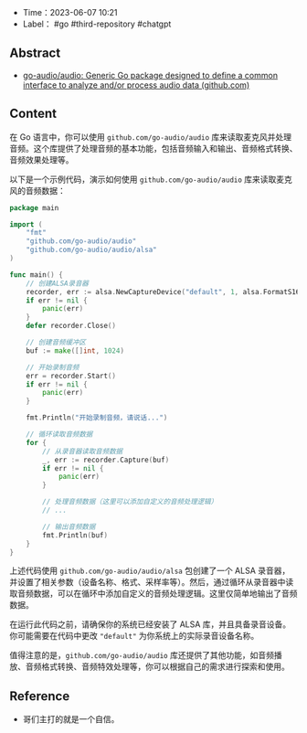 - Time：2023-06-07 10:21
- Label： #go #third-repository #chatgpt

## Abstract

- [go-audio/audio: Generic Go package designed to define a common interface to analyze and/or process audio data (github.com)](https://github.com/go-audio/audio)

## Content

在 Go 语言中，你可以使用 `github.com/go-audio/audio` 库来读取麦克风并处理音频。这个库提供了处理音频的基本功能，包括音频输入和输出、音频格式转换、音频效果处理等。

以下是一个示例代码，演示如何使用 `github.com/go-audio/audio` 库来读取麦克风的音频数据：

```go
package main

import (
	"fmt"
	"github.com/go-audio/audio"
	"github.com/go-audio/audio/alsa"
)

func main() {
	// 创建ALSA录音器
	recorder, err := alsa.NewCaptureDevice("default", 1, alsa.FormatS16LE, 44100, 2)
	if err != nil {
		panic(err)
	}
	defer recorder.Close()

	// 创建音频缓冲区
	buf := make([]int, 1024)

	// 开始录制音频
	err = recorder.Start()
	if err != nil {
		panic(err)
	}

	fmt.Println("开始录制音频，请说话...")

	// 循环读取音频数据
	for {
		// 从录音器读取音频数据
		_, err := recorder.Capture(buf)
		if err != nil {
			panic(err)
		}

		// 处理音频数据（这里可以添加自定义的音频处理逻辑）
		// ...

		// 输出音频数据
		fmt.Println(buf)
	}
}
```

上述代码使用 `github.com/go-audio/audio/alsa` 包创建了一个 ALSA 录音器，并设置了相关参数（设备名称、格式、采样率等）。然后，通过循环从录音器中读取音频数据，可以在循环中添加自定义的音频处理逻辑。这里仅简单地输出了音频数据。

在运行此代码之前，请确保你的系统已经安装了 ALSA 库，并且具备录音设备。你可能需要在代码中更改 `"default"` 为你系统上的实际录音设备名称。

值得注意的是，`github.com/go-audio/audio` 库还提供了其他功能，如音频播放、音频格式转换、音频特效处理等，你可以根据自己的需求进行探索和使用。

## Reference

- 哥们主打的就是一个自信。
